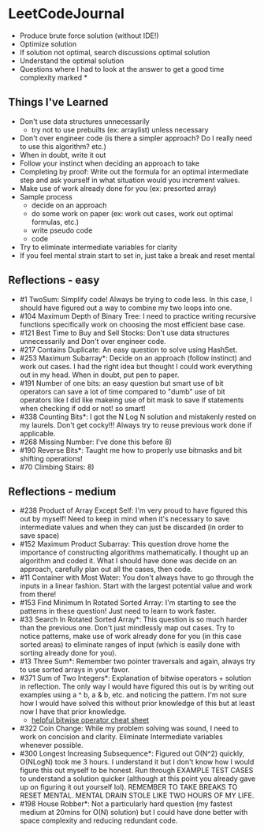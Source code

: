 # LeetCodeJournal
 - Produce brute force solution (without IDE!)
 - Optimize solution
 - If solution not optimal, search discussions optimal solution
 - Understand the optimal solution 
 - Questions where I had to look at the answer to get a good time complexity marked *

## Things I've Learned
 - Don't use data structures unnecessarily
   - try not to use prebuilts (ex: arraylist) unless necessary
 - Don't over engineer code (is there a simpler approach? Do I really need to use this algorithm? etc.)
 - When in doubt, write it out
 - Follow your instinct when deciding an approach to take
 - Completing by proof: Write out the formula for an optimal intermediate step and ask yourself in what situation would you increment values. 
 - Make use of work already done for you (ex: presorted array)
 - Sample process
   - decide on an approach
   - do some work on paper (ex: work out cases, work out optimal formulas, etc.)
   - write pseudo code 
   - code
 - Try to eliminate intermediate variables for clarity
 - If you feel mental strain start to set in, just take a break and reset mental

## Reflections - easy
 - #1 TwoSum: Simplify code! Always be trying to code less. In this case, I should have figured out a way to combine my two loops into one. 
 - #104 Maximum Depth of Binary Tree: I need to practice writing recursive functions specifically work on choosing the most efficient base case. 
 - #121 Best Time to Buy and Sell Stocks: Don't use data structures unnecessarily and Don't over engineer code.
 - #217 Contains Duplicate: An easy question to solve using HashSet. 
 - #253 Maximum Subarray*: Decide on an approach (follow instinct) and work out cases. I had the right idea but thought I could work everything out in my head. When in doubt, put pen to paper. 
 - #191 Number of one bits: an easy question but smart use of bit operators can save a lot of time compared to "dumb" use of bit operators like I did like makeing use of bit mask to save if statements when checking if odd or not! so smart!
 - #338 Counting Bits*: I got the N Log N solution and mistakenly rested on my laurels. Don't get cocky!!! Always try to reuse previous work done if applicable. 
 - #268 Missing Number: I've done this before 8)
 - #190 Reverse Bits*: Taught me how to properly use bitmasks and bit shifting operations!
 - #70 Climbing Stairs: 8)

## Reflections - medium 
 - #238 Product of Array Except Self: I'm very proud to have figured this out by myself! Need to keep in mind when it's necessary to save intermediate values and when they can just be discarded (in order to save space)
 - #152 Maximum Product Subarray: This question drove home the importance of constructing algorithms mathematically. I thought up an algorithm and coded it. What I should have done was decide on an approach, carefully plan out all the cases, then code. 
 - #11 Container with Most Water: You don't always have to go through the inputs in a linear fashion. Start with the largest potential value and work from there!
 - #153 Find Minimum In Rotated Sorted Array: I'm starting to see the patterns in these question! Just need to learn to work faster.
 - #33 Search In Rotated Sorted Array*: This question is so much harder than the previous one. Don't just mindlessly map out cases. Try to notice patterns, make use of work already done for you (in this case sorted areas) to eliminate ranges of input (which is easily done with sorting already done for you).
 - #13 Three Sum*: Remember two pointer traversals and again, always try to use sorted arrays in your favor. 
 - #371 Sum of Two Integers*: Explanation of bitwise operators + solution in reflection. The only way I would have figured this out is by writing out examples using a ^ b, a & b, etc. and noticing the pattern. I'm not sure how I would have solved this without prior knowledge of this but at least now I have that prior knowledge. 
   - [helpful bitwise operator cheat sheet](https://leetcode.com/problems/sum-of-two-integers/discuss/84278/A-summary%3A-how-to-use-bit-manipulation-to-solve-problems-easily-and-efficiently)
 - #322 Coin Change: While my problem solving was sound, I need to work on concision and clarity. Eliminate Intermediate variables whenever possible. 
 - #300 Longest Increasing Subsequence*: Figured out O(N^2) quickly, O(NLogN) took me 3 hours. I understand it but I don't know how I would figure this out myself to be honest. Run through EXAMPLE TEST CASES to understand a solution quicker (although at this point you already gave up on figuring it out yourself lol). REMEMBER TO TAKE BREAKS TO RESET MENTAL. MENTAL DRAIN STOLE LIKE TWO HOURS OF MY LIFE.
 - #198 House Robber*: Not a particularly hard question (my fastest medium at 20mins for O(N) solution) but I could have done better with space complexity and reducing redundant code. 

